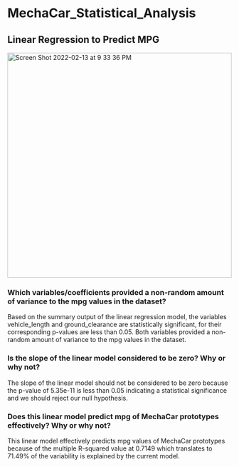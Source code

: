 # MechaCar_Statistical_Analysis

## Linear Regression to Predict MPG
<img width="504" alt="Screen Shot 2022-02-13 at 9 33 36 PM" src="https://user-images.githubusercontent.com/91519293/153795761-39d10d2a-2953-46b8-ba49-44deea4c87b2.png">

### Which variables/coefficients provided a non-random amount of variance to the mpg values in the dataset?
Based on the summary output of the linear regression model, the variables vehicle_length and ground_clearance are statistically significant, for their corresponding p-values are less than 0.05. Both variables provided a non-random amount of variance to the mpg values in the dataset.

### Is the slope of the linear model considered to be zero? Why or why not?
The slope of the linear model should not be considered to be zero because the p-value of 5.35e-11 is less than 0.05 indicating a statistical significance and we should reject our null hypothesis.

### Does this linear model predict mpg of MechaCar prototypes effectively? Why or why not?
This linear model effectively predicts mpg values of MechaCar prototypes because of the multiple R-squared value at 0.7149 which translates to 71.49% of the variability is explained by the current model.
